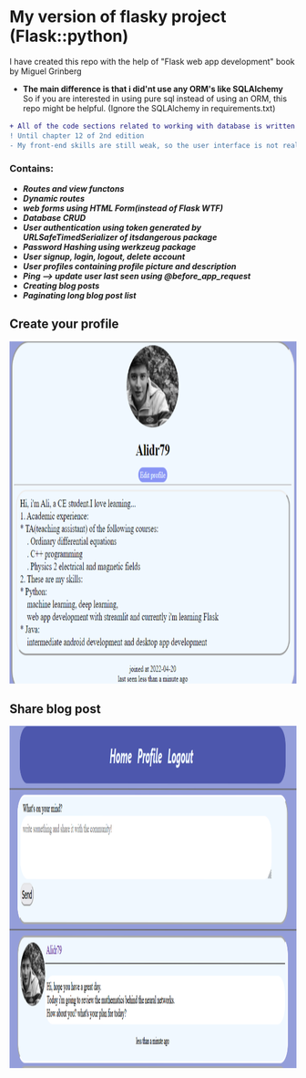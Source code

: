 # My version of flasky project (Flask::python)
I have created this repo with the help of "Flask web app development" book by Miguel Grinberg<br> 
+ **The main difference is that i did'nt use any ORM's like SQLAlchemy**<br>
So if you are interested in using pure sql instead of using an ORM, this repo might be helpful. (Ignore the SQLAlchemy in requirements.txt) 
```diff
+ All of the code sections related to working with database is written in pure SQL syntax. 
! Until chapter 12 of 2nd edition 
- My front-end skills are still weak, so the user interface is not really good :| 
``` 
<h3>Contains:</h3>
<ul> 
  <li><i><b>Routes and view functons</b></i></li> 
  <li><i><b>Dynamic routes</b></i></li> 
  <li><i><b>web forms using HTML Form(instead of Flask WTF)</b></i></li> 
  <li><i><b>Database CRUD</b></i></li> 
  <li><i><b>User authentication using token generated by URLSafeTimedSerializer of itsdangerous package</b></i></li> 
  <li><i><b>Password Hashing using werkzeug package</b></i></li> 
  <li><i><b>User signup, login, logout, delete account</b></i></li> 
  <li><i><b>User profiles containing profile picture and description</b></i></li> 
  <li><i><b>Ping --> update user last seen using @before_app_request</b></i></li> 
  <li><i><b>Creating blog posts</b></i></li> 
  <li><i><b>Paginating long blog post list</b></i></li> 
</ul>
<h2>Create your profile</h2>
<img src = "https://raw.githubusercontent.com/Alidr79/flasky_project/master/profile1_showcase.png" width = 800px height = 600px>
<h2>Share blog post</h2>
<img src = "https://raw.githubusercontent.com/Alidr79/flasky_project/master/post_showcase.png" width = 800px height = 600px>
